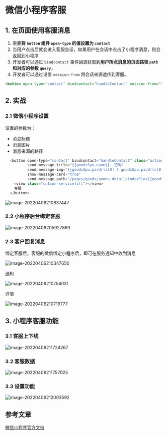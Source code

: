 # 微信小程序客服

## 1. 在页面使用客服消息

1. 需要**将 `button` 组件 `open-type` 的值设置为 `contact`**
2. 当用户点击后就会进入客服会话，如果用户在会话中点击了小程序消息，则会返回到小程序
3. 开发者可以通过 `bindcontact` 事件回调获取到**用户所点消息的页面路径 `path` 和对应的参数 `query`，**
4. 开发者可以通过设置 `session-from` 将会话来源透传到客服。

```html
<button open-type="contact" bindcontact="handleContact" session-from="sessionFrom"></button>
```



## 2. 实战

### 2.1 微信小程序设置

设置的参数为：

- 消息标题
- 消息图片
- 消息来源的路径

```js
  <button open-type="contact" bindcontact="handleContact" class="action bg-white"
          send-message-title="{{goodsSpu.name}}--咨询"
          send-message-img="{{goodsSpu.picUrls[0] ? goodsSpu.picUrls[0] : '/public/img/no_pic.png'}}"
          show-message-card="true" 
          send-message-path="/pages/goods/goods-detail/index?id={{goodsSpu.id}}">
    <view class="cuIcon-servicefill"></view> 
    客服
  </button>
```

![image-20220406210837447](https://abelsun-1256449468.cos.ap-beijing.myqcloud.com/image/image-20220406210837447.png)

### 2.2 小程序后台绑定客服

![image-20220406205927869](https://abelsun-1256449468.cos.ap-beijing.myqcloud.com/image/image-20220406205927869.png)

### 2.3 客户回复消息

绑定客服后，客服的微信绑定小程序后，即可在服务通知中收到消息

![image-20220406210347650](https://abelsun-1256449468.cos.ap-beijing.myqcloud.com/image/image-20220406210347650.png)

通知

![image-20220406210754031](https://abelsun-1256449468.cos.ap-beijing.myqcloud.com/image/image-20220406210754031.png)

详情

![image-20220406210719777](https://abelsun-1256449468.cos.ap-beijing.myqcloud.com/image/image-20220406210719777.png)

## 3. 小程序客服功能

### 3.1 客服上下线

![image-20220406211724267](https://abelsun-1256449468.cos.ap-beijing.myqcloud.com/image/image-20220406211724267.png)

### 3.2 客服数据

![image-20220406211757025](https://abelsun-1256449468.cos.ap-beijing.myqcloud.com/image/image-20220406211757025.png)

### 3.3 设置功能

![image-20220406212003592](https://abelsun-1256449468.cos.ap-beijing.myqcloud.com/image/image-20220406212003592.png)

## 参考文章

[微信小程序官方文档](https://developers.weixin.qq.com/miniprogram/introduction/custom.html#%E5%9C%A8%E9%A1%B5%E9%9D%A2%E4%BD%BF%E7%94%A8%E5%AE%A2%E6%9C%8D%E6%B6%88%E6%81%AF)